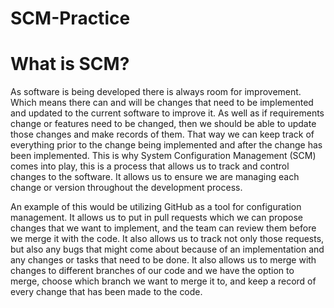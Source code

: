 SCM-Practice
===


What is SCM?
====
As software is being developed there is always room for improvement. Which means there can and will be changes that need to be implemented and updated to the current software to improve it. As well as if requirements change or features need to be changed, then we should be able to update those changes and make records of them. That way we can keep track of everything prior to the change being implemented and after the change has been implemented. This is why System Configuration Management (SCM) comes into play, this is a process that allows us to track and control changes to the software. It allows us to ensure we are managing each change or version throughout the development process.

An example of this would be utilizing GitHub as a tool for configuration management. It allows us to put in pull requests which we can propose changes that we want to implement, and the team can review them before we merge it with the code. It also allows us to track not only those requests, but also any bugs that might come about because of an implementation and any changes or tasks that need to be done. It also allows us to merge with changes to different branches of our code and we have the option to merge, choose which branch we want to merge it to, and keep a record of every change that has been made to the code. 
